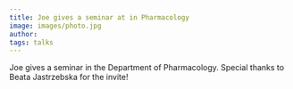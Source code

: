 ```yaml
---
title: Joe gives a seminar at in Pharmacology
image: images/photo.jpg
author:
tags: talks
---
```


Joe gives a seminar in the Department of Pharmacology. Special thanks to Beata Jastrzebska for the invite!